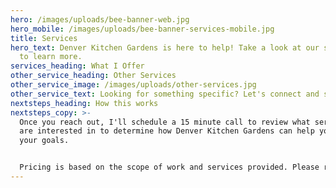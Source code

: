 ```yaml
---
hero: /images/uploads/bee-banner-web.jpg
hero_mobile: /images/uploads/bee-banner-services-mobile.jpg
title: Services
hero_text: Denver Kitchen Gardens is here to help! Take a look at our services
  to learn more.
services_heading: What I Offer
other_service_heading: Other Services
other_service_image: /images/uploads/other-services.jpg
other_service_text: Looking for something specific? Let's connect and see how I can help!
nextsteps_heading: How this works
nextsteps_copy: >-
  Once you reach out, I'll schedule a 15 minute call to review what services you
  are interested in to determine how Denver Kitchen Gardens can help you meet
  your goals.


  Pricing is based on the scope of work and services provided. Please reach out to discuss your needs and to learn more about the pricing structure.
---
```

